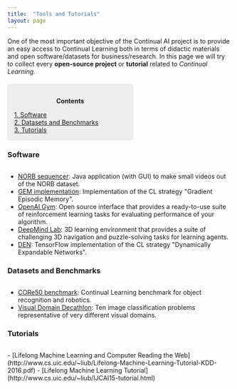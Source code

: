 ```yaml
---
title:  "Tools and Tutorials"
layout: page
---
```


One of the most important objective of the Continual AI project is to provide an easy access to Continual Learning both in terms of didactic materials and open software/datasets for business/research. In this page we will try to collect every **open-source project** or **tutorial** related to *Continual Learning*.

<div style="background: rgba(0,0,0,0.06) none repeat scroll 0% 0%; border: 1px solid rgb(222, 222, 222); padding: 1em; border-radius: 5px; margin-top:20px; max-width: 50%">
	<p style="text-align: center;"><strong>Contents</strong></p>
	<p style="text-align: left; margin-bottom: 0px;">	
		<a href="#software">1. Software</a><br>
		<a href="#datasets">2. Datasets and Benchmarks</a><br>
		<a href="#tutorials">3. Tutorials</a>
	</p>
</div>

<a name="software"></a>
<h3 id="software" style="margin-bottom: 30px;">Software</h3>

- [NORB sequencer](https://github.com/vlomonaco/norb-creator): Java application (with GUI) to make small videos out of the NORB dataset.
- [GEM implementation](https://github.com/facebookresearch/GradientEpisodicMemory): Implementation of the CL strategy "Gradient Episodic Memory".
- [OpenAI Gym](https://gym.openai.com): Open source interface that provides a ready-to-use suite of reinforcement learning tasks for evaluating performance of your algorithm.
- [DeepMind Lab](https://github.com/deepmind/lab): 3D learning environment that provides a suite of challenging 3D navigation and puzzle-solving tasks for learning agents.
- [DEN](https://github.com/jaehong-yoon93/DEN): TensorFlow implementation of the CL strategy "Dynamically Expandable Networks".

<a name="datasets"></a>
<h3 id="datasets" style="margin-bottom: 30px;">Datasets and Benchmarks</h3>

- [CORe50 benchmark](https://github.com/vlomonaco/core50): Continual Learning benchmark for object recognition and robotics.
- [Visual Domain Decathlon](https://www.robots.ox.ac.uk/~vgg/decathlon/): Ten image classification problems representative of very different visual domains.


<a name="tutorials"></a>
<h3 id="tutorials" style="margin-bottom: 30px;">Tutorials</h3>
- [Lifelong Machine Learning and Computer Reading the Web](http://www.cs.uic.edu/~liub/Lifelong-Machine-Learning-Tutorial-KDD-2016.pdf)
- [Lifelong Machine Learning Tutorial](http://www.cs.uic.edu/~liub/IJCAI15-tutorial.html)
